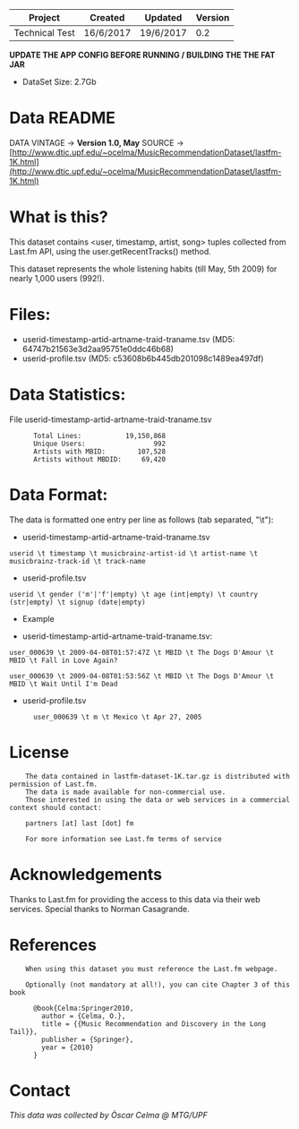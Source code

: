 
| Project        | Created   | Updated    | Version |
|----------------|-----------|------------|---------|
| Technical Test | 16/6/2017 | 19/6/2017  | 0.2     |

**UPDATE THE APP CONFIG BEFORE RUNNING / BUILDING THE THE FAT JAR**

*   DataSet Size: 2.7Gb

# Data README

DATA VINTAGE -> **Version 1.0, May**
SOURCE -> [http://www.dtic.upf.edu/~ocelma/MusicRecommendationDataset/lastfm-1K.html](http://www.dtic.upf.edu/~ocelma/MusicRecommendationDataset/lastfm-1K.html)

# What is this?

This dataset contains <user, timestamp, artist, song> tuples collected from Last.fm API, using the user.getRecentTracks() method.

This dataset represents the whole listening habits (till May, 5th 2009) for nearly 1,000 users (992!).

# Files:

*   userid-timestamp-artid-artname-traid-traname.tsv (MD5: 64747b21563e3d2aa95751e0ddc46b68)
*   userid-profile.tsv (MD5: c53608b6b445db201098c1489ea497df)

# Data Statistics:

File userid-timestamp-artid-artname-traid-traname.tsv

```
      Total Lines:           19,150,868
      Unique Users:                 992
      Artists with MBID:        107,528
      Artists without MBDID:     69,420
```

# Data Format:

The data is formatted one entry per line as follows (tab separated, "\t"):

*  userid-timestamp-artid-artname-traid-traname.tsv

```
userid \t timestamp \t musicbrainz-artist-id \t artist-name \t musicbrainz-track-id \t track-name
```

* userid-profile.tsv

```
userid \t gender ('m'|'f'|empty) \t age (int|empty) \t country (str|empty) \t signup (date|empty)
```

* Example

*  userid-timestamp-artid-artname-traid-traname.tsv:

```
user_000639 \t 2009-04-08T01:57:47Z \t MBID \t The Dogs D'Amour \t MBID \t Fall in Love Again?

user_000639 \t 2009-04-08T01:53:56Z \t MBID \t The Dogs D'Amour \t MBID \t Wait Until I'm Dead
```

*  userid-profile.tsv

```
      user_000639 \t m \t Mexico \t Apr 27, 2005
```

# License

```
    The data contained in lastfm-dataset-1K.tar.gz is distributed with permission of Last.fm. 
    The data is made available for non-commercial use.
    Those interested in using the data or web services in a commercial context should contact: 

    partners [at] last [dot] fm

    For more information see Last.fm terms of service
```

# Acknowledgements

Thanks to Last.fm for providing the access to this data via their web services. Special thanks to Norman Casagrande.

# References

```
    When using this dataset you must reference the Last.fm webpage.

    Optionally (not mandatory at all!), you can cite Chapter 3 of this book

      @book{Celma:Springer2010,
      	author = {Celma, O.},
      	title = {{Music Recommendation and Discovery in the Long Tail}},
       	publisher = {Springer},
       	year = {2010}
      }
```

# Contact

*This data was collected by Òscar Celma @ MTG/UPF*
